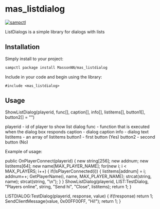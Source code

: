 # mas_listdialog

[![sampctl](https://img.shields.io/badge/sampctl-mas_listdialog-2f2f2f.svg?style=for-the-badge)](https://github.com/MassonNN/mas_listdialog)


ListDialogs is a simple library for dialogs with lists


## Installation

Simply install to your project:

```bash
sampctl package install MassonNN/mas_listdialog
```

Include in your code and begin using the library:

```pawn
#include <mas_listdialog>
```

## Usage


ShowListDialog(playerid, func[], caption[], info[], listitems[], button1[], button2[] = "")

playerid - id of player to show list dialog
func - function that is executed when the dialog box responds
caption - dialog caption
info - dialog text 
listitems - an array of listitems
button1 - first button (Yes)
button2 - second button (No)

Example of usage:


public OnPlayerConnect(playerid) {
	new string[256];
	new addnum;
	new listitems[64];
	new name[MAX_PLAYER_NAME];
	for(new i; i < MAX_PLAYERS; i++) {
		if(IsPlayerConnected(i)) {
			listitems[addnum] = i;
			addnum++;
			GetPlayerName(i, name, MAX_PLAYER_NAME);
			strcat(string, name);
			strcat(string, "\n");
		}
	}
	ShowListDialog(playerid, LIST:TestDialog, "Players online", string, "Send hi", "Close", listitems);
	return 1;
}

LISTDIALOG:TestDialog(playerid, response, value) {
	if(!response) return 1;
	SendClientMessage(value, 0x00FF00FF, "Hi!");
	return 1;
}